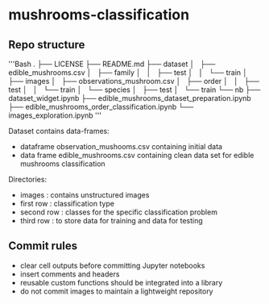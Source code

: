 # mushrooms-classification

## Repo structure

'''Bash
.
├── LICENSE
├── README.md
├── dataset
│   ├── edible_mushrooms.csv
│   ├── family
│   │   ├── test
│   │   └── train
│   ├── images
│   ├── observations_mushroom.csv
│   ├── order
│   │   ├── test
│   │   └── train
│   └── species
│       ├── test
│       └── train
└── nb
    ├── dataset_widget.ipynb
    ├── edible_mushrooms_dataset_preparation.ipynb
    ├── edible_mushrooms_order_classification.ipynb
    └── images_exploration.ipynb
'''

Dataset contains data-frames:
* dataframe observation_mushooms.csv containing initial data
* data frame edible_mushrooms.csv containing clean data set for edible mushrooms classification

Directories:
* images : contains unstructured images
* first row : classification type
* second row : classes for the specific classification problem
* third row : to store data for training and data for testing


## Commit rules

* clear cell outputs before committing Jupyter notebooks
* insert comments and headers
* reusable custom functions should be integrated into a library
* do not commit images to maintain a lightweight repository